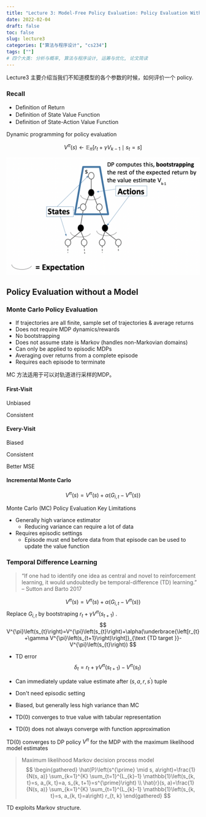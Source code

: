 ```yaml
---
title: "Lecture 3: Model-Free Policy Evaluation: Policy Evaluation Without Knowing How the World Works"
date: 2022-02-04
draft: false
toc: false
slug: lecture3
categories: ["算法与程序设计", "cs234"]
tags: [""]
# 四个大类: 分析与概率, 算法与程序设计, 运筹与优化, 论文简读
---
```



Lecture3 主要介绍当我们不知道模型的各个参数的时候，如何评价一个 policy.


### Recall


+ Deﬁnition of Return
+ Deﬁnition of State Value Function
+ Deﬁnition of State-Action Value Function

Dynamic programming for policy evaluation

$$
V^{\pi}(s) \leftarrow \mathbb{E}_{\pi}\left[r_{t}+\gamma V_{k-1} \mid s_{t}=s\right]
$$

<img src="../figures/lecture3/bts.png" alt="" style="zoom: 50%;" />





## Policy Evaluation without a Model



### Monte Carlo Policy Evaluation



- If trajectories are all finite, sample set of trajectories \& average returns
- Does not require MDP dynamics/rewards
- No bootstrapping
- Does not assume state is Markov (handles non-Markovian domains)
- Can only be applied to episodic MDPs
- Averaging over returns from a complete episode
- Requires each episode to terminate

MC 方法适用于可以对轨道进行采样的MDP。



#### First-Visit





Unbiased

Consistent



#### Every-Visit



Biased

Consistent

Better MSE





#### Incremental Monte Carlo


$$
V^{\pi}(s)=V^{\pi}(s)+\alpha\left(G_{i, t}-V^{\pi}(s)\right)
$$




Monte Carlo (MC) Policy Evaluation Key Limitations



+ Generally high variance estimator
  + Reducing variance can require a lot of data
+ Requires episodic settings
  + Episode must end before data from that episode can be used to update the value function





### Temporal Difference Learning

> “If one had to identify one idea as central and novel to reinforcement learning, it would undoubtedly be temporal-difference (TD) learning.”   – Sutton and Barto 2017




$$
V^{\pi}(s)=V^{\pi}(s)+\alpha\left(G_{i, t}-V^{\pi}(s)\right)
$$
Replace $G_{i,t}$ by bootstraping $r_t + \gamma V^\pi(s_{t+1})$ .
$$
V^{\pi}\left(s_{t}\right)=V^{\pi}\left(s_{t}\right)+\alpha(\underbrace{\left[r_{t}+\gamma V^{\pi}\left(s_{t+1}\right)\right]}_{\text {TD target }}-V^{\pi}\left(s_{t}\right))
$$

+ TD error
  $$
  \delta_{t}=r_{t}+\gamma V^{\pi}\left(s_{t+1}\right)-V^{\pi}\left(s_{t}\right)
  $$

+ Can immediately update value estimate after $\left(s, a, r, s^{\prime}\right)$ tuple

+ Don't need episodic setting

+ Biased, but generally less high variance than MC

+ TD(0) converges to true value with tabular representation

+ TD(0) does not always converge with function approximation







TD(0) converges to DP policy $V^\pi$ for the MDP with the maximum likelihood model estimates



> Maximum likelihood Markov decision process model
> $$
\begin{gathered}
 \hat{P}\left(s^{\prime} \mid s, a\right)=\frac{1}{N(s, a)} \sum_{k=1}^{K} \sum_{t=1}^{L_{k}-1} \mathbb{1}\left(s_{k, t}=s, a_{k, t}=a, s_{k, t+1}=s^{\prime}\right) \\
 \hat{r}(s, a)=\frac{1}{N(s, a)} \sum_{k=1}^{K} \sum_{t=1}^{L_{k}-1} \mathbb{1}\left(s_{k, t}=s, a_{k, t}=a\right) r_{t, k}
\end{gathered}
> $$

TD exploits Markov structure.



